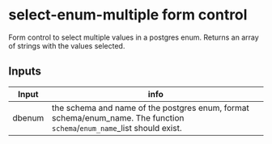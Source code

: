# select-enum-multiple form control

Form control to select multiple values in a postgres enum. Returns an array of strings with the values selected.

## Inputs 

| Input | info |
| --- | --- |
| dbenum | the schema and name of the postgres enum, format schema/enum_name. The function `schema`/`enum_name`_list should exist. |
 